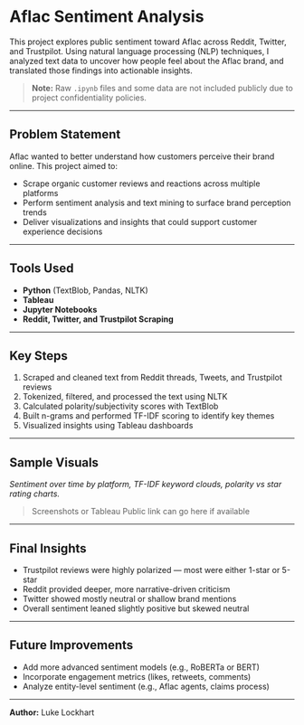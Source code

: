 # Aflac Sentiment Analysis

This project explores public sentiment toward Aflac across Reddit, Twitter, and Trustpilot. Using natural language processing (NLP) techniques, I analyzed text data to uncover how people feel about the Aflac brand, and translated those findings into actionable insights.

> **Note:** Raw `.ipynb` files and some data are not included publicly due to project confidentiality policies.

---

## Problem Statement

Aflac wanted to better understand how customers perceive their brand online. This project aimed to:
- Scrape organic customer reviews and reactions across multiple platforms
- Perform sentiment analysis and text mining to surface brand perception trends
- Deliver visualizations and insights that could support customer experience decisions

---

## Tools Used

- **Python** (TextBlob, Pandas, NLTK)
- **Tableau**
- **Jupyter Notebooks**
- **Reddit, Twitter, and Trustpilot Scraping**

---

## Key Steps

1. Scraped and cleaned text from Reddit threads, Tweets, and Trustpilot reviews
2. Tokenized, filtered, and processed the text using NLTK
3. Calculated polarity/subjectivity scores with TextBlob
4. Built n-grams and performed TF-IDF scoring to identify key themes
5. Visualized insights using Tableau dashboards

---

## Sample Visuals

*Sentiment over time by platform, TF-IDF keyword clouds, polarity vs star rating charts.*

> Screenshots or Tableau Public link can go here if available

---

## Final Insights

- Trustpilot reviews were highly polarized — most were either 1-star or 5-star
- Reddit provided deeper, more narrative-driven criticism
- Twitter showed mostly neutral or shallow brand mentions
- Overall sentiment leaned slightly positive but skewed neutral

---

## Future Improvements

- Add more advanced sentiment models (e.g., RoBERTa or BERT)
- Incorporate engagement metrics (likes, retweets, comments)
- Analyze entity-level sentiment (e.g., Aflac agents, claims process)

---

**Author:** Luke Lockhart
